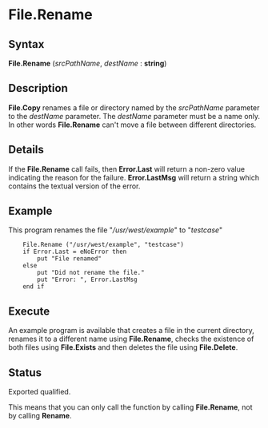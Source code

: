 
# File.Rename

## Syntax
**File.Rename** (_srcPathName_, _destName_ : **string**)

## Description
**File.Copy** renames a file or directory named by the _srcPathName_ parameter to the _destName_ parameter. The _destName_ parameter must be a name only. In other words **File.Rename** can't move a file between different directories.


## Details
If the **File.Rename** call fails, then **Error.Last** will return a non-zero value indicating the reason for the failure. **Error.LastMsg** will return a string which contains the textual version of the error.


## Example
This program renames the file "_/usr/west/example_" to "_testcase_"

        File.Rename ("/usr/west/example", "testcase")
        if Error.Last = eNoError then
            put "File renamed"
        else
            put "Did not rename the file."
            put "Error: ", Error.LastMsg
        end if
## Execute
An example program is available that creates a file in the current directory, renames it to a different name using **File.Rename**, checks the existence of both files using **File.Exists** and then deletes the file using **File.Delete**.




## Status
Exported qualified.

This means that you can only call the function by calling **File.Rename**, not by calling **Rename**.

